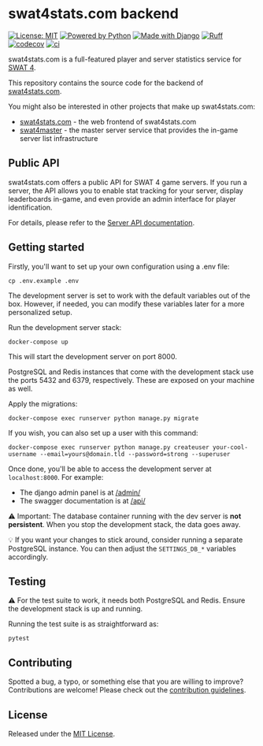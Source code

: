 # swat4stats.com backend
[![License: MIT][license-img]][license]
[![Powered by Python][python-img]][python]
[![Made with Django][django-img]][django]
[![Ruff][ruff-img]][ruff]
[![codecov][codecov-img]][codecov]
[![ci][ci-img]][ci]

swat4stats.com is a full-featured player and server statistics service for [SWAT 4][swat4].

This repository contains the source code for the backend of [swat4stats.com](https://swat4stats.com).

You might also be interested in other projects that make up swat4stats.com:

- [swat4stats.com][swat4stats-web] - the web frontend of swat4stats.com
- [swat4master][swat4master] - the master server service that provides the in-game server list infrastructure

## Public API
swat4stats.com offers a public API for SWAT 4 game servers.
If you run a server, the API allows you to enable stat tracking for your server,
display leaderboards in-game, and even provide an admin interface for player identification.

For details, please refer to the [Server API documentation](docs/server_api.md).

## Getting started

Firstly, you'll want to set up your own configuration using a .env file:

```shell
cp .env.example .env
```

The development server is set to work with the default variables out of the box.
However, if needed, you can modify these variables later for a more personalized setup.

Run the development server stack:
```shell
docker-compose up
```
This will start the development server on port 8000.

PostgreSQL and Redis instances that come with the development stack
use the ports 5432 and 6379, respectively.
These are exposed on your machine as well.

Apply the migrations:
```shell
docker-compose exec runserver python manage.py migrate
```

If you wish, you can also set up a user with this command:
```shell
docker-compose exec runserver python manage.py createuser your-cool-username --email=yours@domain.tld --password=strong --superuser
```

Once done, you'll be able to access the development server at `localhost:8000`.
For example:
* The django admin panel is at [/admin/](http://localhost:8000/admin/)
* The swagger documentation is at [/api/](http://localhost:8000/api/)

⚠️ Important: The database container running with the dev server is **not persistent**.
When you stop the development stack, the data goes away.

💡 If you want your changes to stick around, consider running a separate PostgreSQL instance.
You can then adjust the `SETTINGS_DB_*` variables accordingly.

## Testing

⚠️ For the test suite to work, it needs both PostgreSQL and Redis. Ensure the development stack is up and running.

Running the test suite is as straightforward as:
```shell
pytest
```

## Contributing
Spotted a bug, a typo, or something else that you are willing to improve? Contributions are welcome!
Please check out the [contribution guidelines](CONTRIBUTING.md).

## License

Released under the [MIT License](LICENSE.txt).

[license-img]: https://img.shields.io/badge/License-MIT-yellow.svg
[license]: https://opensource.org/licenses/MIT

[python-img]: https://img.shields.io/badge/python-3.11-blue.svg
[python]: https://www.python.org/downloads/release/python-3110/

[django-img]: https://img.shields.io/badge/django-4.2-blue.svg
[django]: https://docs.djangoproject.com/en/4.2/

[ruff-img]: https://img.shields.io/endpoint?url=https://raw.githubusercontent.com/astral-sh/ruff/main/assets/badge/v2.json
[ruff]: https://github.com/astral-sh/ruff

[codecov-img]: https://codecov.io/gh/sergeii/swat4stats/branch/main/graph/badge.svg?token=Op7MD4RMYC
[codecov]: https://codecov.io/gh/sergeii/swat4stats

[ci-img]: https://github.com/sergeii/swat4stats/actions/workflows/ci.yml/badge.svg?branch=main
[ci]: https://github.com/sergeii/swat4stats/actions/workflows/ci.yml

[swat4]: https://en.wikipedia.org/wiki/SWAT_4

[swat4stats-web]: https://github.com/sergeii/swat4stats.com
[swat4master]: https://github.com/sergeii/swat4master
